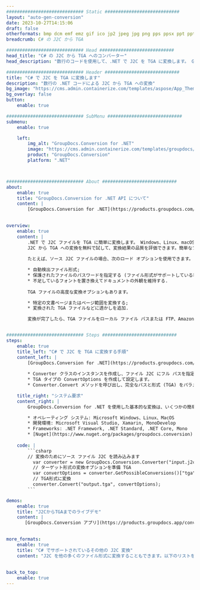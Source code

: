 ```yaml
---
############################# Static ############################
layout: "auto-gen-conversion"
date: 2023-10-27T14:15:06
draft: false
otherformats: bmp dcm emf emz gif ico jp2 jpeg jpg png pps ppsx ppt pptx psb psd svg svgz tga tif tiff webp wmf wmz
breadcrumb: C# の J2C から TGA

############################# Head ############################
head_title: "C# の J2C から TGA へのコンバーター"
head_description: "数行のコードを使用して、.NET で J2C を TGA に変換します。 GroupDocs ドキュメント変換 API を使用して、160 を超えるファイル形式を変換します。"

############################# Header ############################
title: "C# で J2C を TGA に変換します"
description: "数行の .NET コードによる J2C から TGA への変換"
bg_image: "https://cms.admin.containerize.com/templates/aspose/App_Themes/V3/images/bg/header1.png"
bg_overlay: false
button:
    enable: true

############################# SubMenu ############################
submenu:
    enable: true

    left:
        img_alt: "GroupDocs.Conversion for .NET"
        image: "https://cms.admin.containerize.com/templates/groupdocs/images/product-logos/90x90-noborder/groupdocs-conversion-net.png"
        product: "GroupDocs.Conversion"
        platform: ".NET"



############################# About ############################
about:
    enable: true
    title: "GroupDocs.Conversion for .NET API について"
    content: |
        [GroupDocs.Conversion for .NET](https://products.groupdocs.com/conversion/net/) を使用して、Microsoft Word、Excel、PowerPoint、PDF、Visio、およびその他の形式を変換できます。 GroupDocs.Conversion は、高いパフォーマンスが要求されるバックエンドおよび内部システムに適したスタンドアロン API です。 Microsoft や Open Office などのソフトウェアには依存しません。
    

overview:
    enable: true
    content: |
        .NET で J2C ファイルを TGA に簡単に変換します。 Windows、Linux、macOS など、任意のプラットフォームで C# コード行を 2 行だけ使用できます。
        J2C から TGA への変換を無料で試して、変換結果の品質を評価できます。簡単なファイル変換のシナリオに加えて、ソース J2C ファイルをロードし、出力 TGA 結果を保存するためのより高度なオプションを試すことができます。 
        
        たとえば、ソース J2C ファイルの場合、次のロード オプションを使用できます。

        * 自動検出ファイル形式;
        * 保護されたファイルのパスワードを指定する (ファイル形式がサポートしている場合);
        * 不足しているフォントを置き換えてドキュメントの外観を維持する.
        
        TGA ファイルの高度な変換オプションもあります。

        * 特定の文書ページまたはページ範囲を変換する;
        * 変換された TGA ファイルなどに透かしを追加.

        変換が完了したら、TGA ファイルをローカル ファイル パスまたは FTP、Amazon S3、Google Drive、Dropbox などのサードパーティ ストレージに保存できます。注意してください - J2C を {{ に変換するにはTO}} MS Office、Open Office、Adobe Acrobat Reader などの追加のソフトウェアをインストールする必要はありません。


############################# Steps ############################
steps:
    enable: true
    title_left: "C# で J2C を TGA に変換する手順"
    content_left: |
        [GroupDocs.Conversion for .NET](https://products.groupdocs.com/conversion/net/) を使用すると、開発者は数行のコードで J2C ファイルを TGA に簡単に変換できます。
        
        * Converter クラスのインスタンスを作成し、ファイル J2C にフル パスを指定します。
        * TGA タイプの ConvertOptions を作成して設定します。
        * Converter.Convert メソッドを呼び出し、完全なパスと形式 (TGA) をパラメーターとして渡します。

    title_right: "システム要求"
    content_right: |
        GroupDocs.Conversion for .NET を使用した基本的な変換は、いくつかの簡単な手順で実行できます。当社の API は、すべての主要なプラットフォームとオペレーティング システムでサポートされています。以下のコードを実行する前に、システムに次の前提条件がインストールされていることを確認してください。

        * オペレーティング システム: Microsoft Windows、Linux、MacOS
        * 開発環境: Microsoft Visual Studio, Xamarin, MonoDevelop
        * Frameworks: .NET Framework, .NET Standard, .NET Core, Mono
        * [Nuget](https://www.nuget.org/packages/groupdocs.conversion) から最新の GroupDocs.Conversion for .NET を取得します
         
    code: |
        ```csharp    
        // 変換のためにソース ファイル J2C を読み込みます
          var converter = new GroupDocs.Conversion.Converter("input.j2c");
          // ターゲット形式の変換オプションを準備 TGA
          var convertOptions = converter.GetPossibleConversions()["tga"].ConvertOptions;
          // TGA形式に変換
          converter.Convert("output.tga", convertOptions);
        ```

demos:
    enable: true
    title: "J2CからTGAまでのライブデモ"
    content: |
       [GroupDocs.Conversion アプリ](https://products.groupdocs.app/conversion/family) Web サイトにアクセスして、今すぐ J2C を TGA に変換してください。オンラインデモには次の利点があります
          

more_formats:
    enable: true
    title: "C# でサポートされているその他の J2C 変換"
    content: "J2C を他の多くのファイル形式に変換することもできます。以下のリストをご覧ください。"
       
       
back_to_top:
    enable: true
---
```

